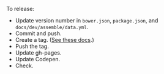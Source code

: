 To release:

- Update version number in `bower.json`, `package.json`, and `docs/dev/assemble/data.yml`.
- Commit and push.
- Create a tag. ([See these docs](http://git-scm.com/book/en/Git-Basics-Tagging).)
- Push the tag.
- Update gh-pages.
- Update Codepen.
- Check.